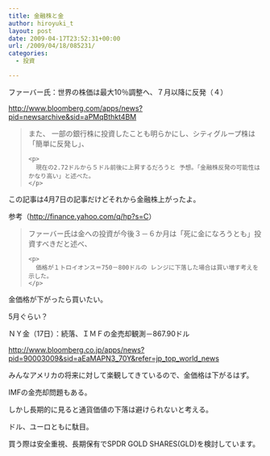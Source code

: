 ```yaml
---
title: 金融株と金
author: hiroyuki_t
layout: post
date: 2009-04-17T23:52:31+00:00
url: /2009/04/18/085231/
categories:
  - 投資

---
```

<div class="section">
  <p>
    ファーバー氏：世界の株価は最大10％調整へ、７月以降に反発（４）
  </p>
  
  <p>
    <a href="http://www.bloomberg.com/apps/news?pid=newsarchive&#038;sid=aPMqBthkt4BM" target="_blank">http://www.bloomberg.com/apps/news?pid=newsarchive&sid=aPMqBthkt4BM</a>
  </p>
  
  <blockquote>
    <p>
      また、 一部の銀行株に投資したことも明らかにし、シティグループ株は「簡単に反発し」、
    </p>
    
    <p>
      現在の2.72ドルから５ドル前後に上昇するだろうと 予想。「金融株反発の可能性はかなり高い」と述べた。
    </p>
  </blockquote>
  
  <p>
    この記事は4月7日の記事だけどそれから金融株上がったよ。
  </p>
  
  <p>
    参考（<a href="http://finance.yahoo.com/q/hp?s=C" target="_blank">http://finance.yahoo.com/q/hp?s=C</a>）
  </p>
  
  <blockquote>
    <p>
      ファーバー氏は金への投資が今後３－６か月は「死に金になろうとも」投資すべきだと述べ、
    </p>
    
    <p>
      価格が１トロイオンス＝750－800ドルの レンジに下落した場合は買い増す考えを示した。
    </p>
  </blockquote>
  
  <p>
    金価格が下がったら買いたい。
  </p>
  
  <p>
    5月ぐらい？
  </p>
  
  <p>
  </p>
  
  <p>
    ＮＹ金（17日）：続落、ＩＭＦの金売却観測－867.90ドル
  </p>
  
  <p>
    <a href="http://www.bloomberg.co.jp/apps/news?pid=90003009&#038;sid=aEaMAPN3_70Y&#038;refer=jp_top_world_news" target="_blank">http://www.bloomberg.co.jp/apps/news?pid=90003009&sid=aEaMAPN3_70Y&refer=jp_top_world_news</a>
  </p>
  
  <p>
  </p>
  
  <p>
    みんなアメリカの将来に対して楽観してきているので、金価格は下がるはず。
  </p>
  
  <p>
    IMFの金売却問題もある。
  </p>
  
  <p>
    しかし長期的に見ると通貨価値の下落は避けられないと考える。
  </p>
  
  <p>
    ドル、ユーロともに駄目。
  </p>
  
  <p>
  </p>
  
  <p>
    買う際は安全重視、長期保有でSPDR GOLD SHARES(GLD)を検討しています。
  </p>
</div>